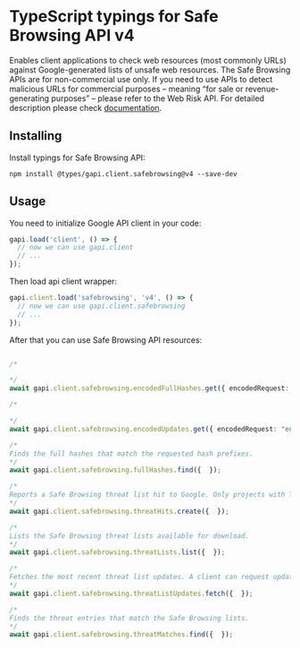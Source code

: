# TypeScript typings for Safe Browsing API v4

Enables client applications to check web resources (most commonly URLs) against Google-generated lists of unsafe web resources. The Safe Browsing APIs are for non-commercial use only. If you need to use APIs to detect malicious URLs for commercial purposes – meaning “for sale or revenue-generating purposes” – please refer to the Web Risk API.
For detailed description please check [documentation](https://developers.google.com/safe-browsing/).

## Installing

Install typings for Safe Browsing API:

```
npm install @types/gapi.client.safebrowsing@v4 --save-dev
```

## Usage

You need to initialize Google API client in your code:

```typescript
gapi.load('client', () => {
  // now we can use gapi.client
  // ...
});
```

Then load api client wrapper:

```typescript
gapi.client.load('safebrowsing', 'v4', () => {
  // now we can use gapi.client.safebrowsing
  // ...
});
```



After that you can use Safe Browsing API resources:

```typescript

/*

*/
await gapi.client.safebrowsing.encodedFullHashes.get({ encodedRequest: "encodedRequest",  });

/*

*/
await gapi.client.safebrowsing.encodedUpdates.get({ encodedRequest: "encodedRequest",  });

/*
Finds the full hashes that match the requested hash prefixes.
*/
await gapi.client.safebrowsing.fullHashes.find({  });

/*
Reports a Safe Browsing threat list hit to Google. Only projects with TRUSTED_REPORTER visibility can use this method.
*/
await gapi.client.safebrowsing.threatHits.create({  });

/*
Lists the Safe Browsing threat lists available for download.
*/
await gapi.client.safebrowsing.threatLists.list({  });

/*
Fetches the most recent threat list updates. A client can request updates for multiple lists at once.
*/
await gapi.client.safebrowsing.threatListUpdates.fetch({  });

/*
Finds the threat entries that match the Safe Browsing lists.
*/
await gapi.client.safebrowsing.threatMatches.find({  });
```
